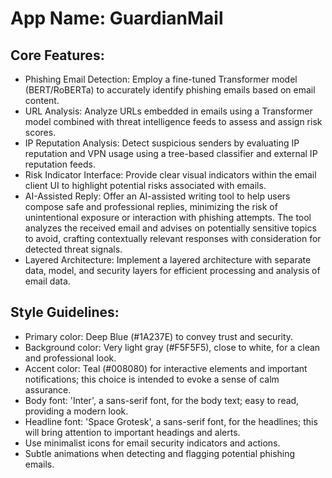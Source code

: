 # **App Name**: GuardianMail

## Core Features:

- Phishing Email Detection: Employ a fine-tuned Transformer model (BERT/RoBERTa) to accurately identify phishing emails based on email content.
- URL Analysis: Analyze URLs embedded in emails using a Transformer model combined with threat intelligence feeds to assess and assign risk scores.
- IP Reputation Analysis: Detect suspicious senders by evaluating IP reputation and VPN usage using a tree-based classifier and external IP reputation feeds.
- Risk Indicator Interface: Provide clear visual indicators within the email client UI to highlight potential risks associated with emails.
- AI-Assisted Reply: Offer an AI-assisted writing tool to help users compose safe and professional replies, minimizing the risk of unintentional exposure or interaction with phishing attempts. The tool analyzes the received email and advises on potentially sensitive topics to avoid, crafting contextually relevant responses with consideration for detected threat signals.
- Layered Architecture: Implement a layered architecture with separate data, model, and security layers for efficient processing and analysis of email data.

## Style Guidelines:

- Primary color: Deep Blue (#1A237E) to convey trust and security.
- Background color: Very light gray (#F5F5F5), close to white, for a clean and professional look.
- Accent color: Teal (#008080) for interactive elements and important notifications; this choice is intended to evoke a sense of calm assurance.
- Body font: 'Inter', a sans-serif font, for the body text; easy to read, providing a modern look.
- Headline font: 'Space Grotesk', a sans-serif font, for the headlines; this will bring attention to important headings and alerts.
- Use minimalist icons for email security indicators and actions.
- Subtle animations when detecting and flagging potential phishing emails.